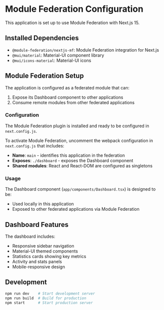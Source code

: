 # Module Federation Configuration

This application is set up to use Module Federation with Next.js 15.

## Installed Dependencies

- `@module-federation/nextjs-mf`: Module Federation integration for Next.js
- `@mui/material`: Material-UI component library
- `@mui/icons-material`: Material-UI icons

## Module Federation Setup

The application is configured as a federated module that can:
1. Expose its Dashboard component to other applications
2. Consume remote modules from other federated applications

### Configuration

The Module Federation plugin is installed and ready to be configured in `next.config.js`.

To activate Module Federation, uncomment the webpack configuration in `next.config.js` that includes:
- **Name**: `main` - identifies this application in the federation
- **Exposes**: `./dashboard` - exposes the Dashboard component
- **Shared modules**: React and React-DOM are configured as singletons

### Usage

The Dashboard component (`app/components/Dashboard.tsx`) is designed to be:
- Used locally in this application
- Exposed to other federated applications via Module Federation

## Dashboard Features

The dashboard includes:
- Responsive sidebar navigation
- Material-UI themed components
- Statistics cards showing key metrics
- Activity and stats panels
- Mobile-responsive design

## Development

```bash
npm run dev    # Start development server
npm run build  # Build for production
npm start      # Start production server
```
